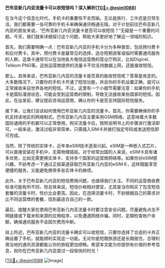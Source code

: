**巴布亚新几内亚流量卡可以收短信吗？深入解析[[TG💪+ @esim1088](https://t.me/s/esim1088)]**

在当今这个信息化时代，手机卡的重要性不言而喻。无论是旅行、工作还是日常生活，我们都需要一张可靠的手机卡来确保通讯畅通无阻。对于计划前往巴布亚新几内亚的朋友来说，“巴布亚新几内亚流量卡是否可以收短信？”无疑是一个重要的问题。今天，我们就来详细探讨这个问题，帮助大家更好地了解这一领域的知识。

首先，我们需要明确一点：巴布亚新几内亚的手机卡分为多种类型，包括预付费卡和后付费卡。其中，预付费卡是最常见的选择，适合短期游客或临时需要通讯服务的人群。这类卡通常可以在当地各大电信运营商的营业厅购买，比如Digicel、Telikom PNG等。这些运营商提供的流量卡不仅支持数据上网，还能接收短信。

那么，具体来说，巴布亚新几内亚的流量卡是否真的能收短信呢？答案是肯定的。大多数情况下，只要你的手机卡开通了短信功能，并且你的手机设置正确，就可以正常接收来自世界各地的短信。不过，这里有一个小细节需要注意：如果你的手机卡是国际漫游状态，可能会受到运营商的限制，导致无法接收某些国家的短信。因此，在出发前，建议提前咨询运营商，确认你的卡是否支持国际短信服务。

接下来，让我们谈谈如何使用巴布亚新几内亚的流量卡。首先，你需要确保你的手机支持该地区的网络制式。巴布亚新几内亚主要采用GSM网络，这意味着大多数国际通用的手机都可以正常使用。购买流量卡后，按照说明书上的步骤进行激活即可。一般来说，激活过程非常简单，只需插入SIM卡并拨打指定号码或发送短信即可完成。

当然，除了传统的实体卡，近年来eSIM技术逐渐兴起。eSIM是一种嵌入式芯片，可以直接安装在手机中，无需物理插拔。对于经常出国的人来说，eSIM卡具有诸多优势，比如无需更换实体卡、支持多个国家的运营商网络等。如果你对eSIM感兴趣，不妨考虑一下通过正规渠道获取巴布亚新几内亚的eSIM卡，这样既能享受便捷的服务，又能避免携带多张实体卡的麻烦。

此外，关于巴布亚新几内亚的短信费用问题，也值得我们关注。不同的运营商收费标准可能有所不同，但总体来说，短信价格相对便宜，尤其是当你购买了包含短信套餐的流量卡时，性价比会更高。因此，在选择流量卡时，不妨根据自己的需求对比不同运营商的套餐，找到最适合自己的一款。

最后，提醒大家在使用巴布亚新几内亚流量卡时要注意安全问题。尽量避免点击不明链接或下载未知来源的应用程序，以免遭遇网络诈骗。同时，定期检查账户余额，确保通讯服务不会因欠费而中断。

综上所述，巴布亚新几内亚的流量卡确实可以收短信，只要你选择了合适的卡并正确设置了手机，就能顺利实现这一功能。无论你是短期旅游还是长期居住，合理利用当地的通讯资源都能让你的旅程更加顺畅。希望本文能为你提供有价值的参考信息，祝你在巴布亚新几内亚度过一段愉快的时光！

[[TG💪+ @esim1088](https://t.me/s/esim1088) ![Image](https://i.postimg.cc/4NQfJmqS/Snipaste-2025-05-13-00-14-12.png)]